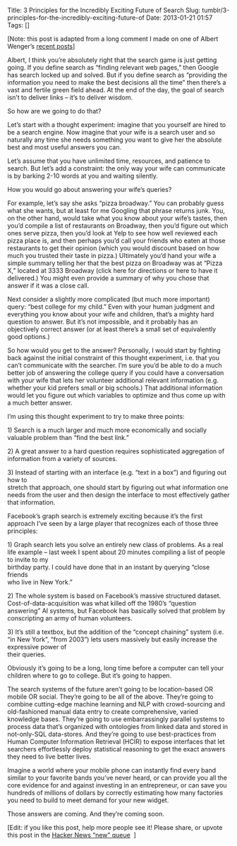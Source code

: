 Title: 3 Principles for the Incredibly Exciting Future of Search
Slug: tumblr/3-principles-for-the-incredibly-exciting-future-of
Date: 2013-01-21 01:57
Tags: []

<p><span>[Note: this post is adapted from a long comment I made on one of Albert Wenger&#8217;s <a href="http://continuations.com/post/40860526945/future-of-search-seeking-input" target="_blank">recent posts</a>]</span></p>
<p>Albert, I think you’re absolutely right that the search game is just getting going. If you define search as “finding relevant web pages,” then Google has search locked up and solved. But if you define search as “providing the information you need to make the best decisions all the time” then there’s a vast and fertile green field ahead. At the end of the day, the goal of search isn’t to deliver links – it’s to deliver wisdom.</p>
<p>So how are we going to do that?</p>
<p>Let’s start with a thought experiment: imagine that you yourself are hired to be a search engine. Now imagine that your wife is a search user and so naturally any time she needs something you want to give her the absolute best and most useful answers you can.</p>
<p>Let’s assume that you have unlimited time, resources, and patience to search. But let’s add a constraint: the only way your wife can communicate is by barking 2-10 words at you and waiting silently.</p>
<p>How you would go about answering your wife’s queries?</p>
<p>For example, let’s say she asks “pizza broadway.” You can probably guess what she wants, but at least for me Googling that phrase returns junk. You, on the other hand, would take what you know about your wife’s tastes, then you’d compile a list of restaurants on Broadway, then you’d figure out which ones serve pizza, then you’d look at Yelp to see how well reviewed each pizza place is, and then perhaps you’d call your friends who eaten at those restaurants to get their opinion (which you would discount based on how much you trusted their taste in pizza.) Ultimately you’d hand your wife a simple summary telling her that the best pizza on Broadway was at “Pizza X,” located at 3333 Broadway (click here for directions or here to have it delivered.) You might even provide a summary of why you chose that answer if it was a close call.</p>
<p>Next consider a slightly more complicated (but much more important) query: “best college for my child.” Even with your human judgment and everything you know about your wife and children, that’s a mighty hard question to answer. But it’s not impossible, and it probably has an objectively correct answer (or at least there’s a small set of equivalently good options.)</p>
<p>So how would you get to the answer? Personally, I would start by fighting back against the initial constraint of this thought experiment, i.e. that you can’t communicate with the searcher. I’m sure you’d be able to do a much better job of answering the college query if you could have a conversation with your wife that lets her volunteer additional relevant information (e.g. whether your kid prefers small or big schools.) That additional information would let you figure out which variables to optimize and thus come up with a much better answer.</p>
<p>I’m using this thought experiment to try to make three points:</p>
<p>1) Search is a much larger and much more economically and socially valuable problem than “find the best link.”</p>
<p>2) A great answer to a hard question requires sophisticated aggregation of information from a variety of sources.</p>
<p>3) Instead of starting with an interface (e.g. “text in a box”) and figuring out how to<br/>stretch that approach, one should start by figuring out what information one<br/>needs from the user and then design the interface to most effectively gather<br/>that information.</p>
<p>Facebook’s graph search is extremely exciting because it’s the first approach I’ve seen by a large player that recognizes each of those three principles:</p>
<p>1) Graph search lets you solve an entirely new class of problems. As a real life example – last week I spent about 20 minutes compiling a list of people to invite to my<br/>birthday party. I could have done that in an instant by querying “close friends<br/>who live in New York.”</p>
<p>2) The whole system is based on Facebook’s massive structured dataset. Cost-of-data-acquisition was what killed off the 1980’s “question answering” AI systems, but Facebook has basically solved that problem by conscripting an army of human volunteers.</p>
<p>3) It’s still a textbox, but the addition of the “concept chaining” system (i.e. “in New York”, “from 2003”) lets users massively but easily increase the expressive power of<br/>their queries.</p>
<p>Obviously it’s going to be a long, long time before a computer can tell your children where to go to college. But it’s going to happen.</p>
<p>The search systems of the future aren’t going to be location-based OR mobile OR social. They’re going to be all of the above. They’re going to combine cutting-edge machine learning and NLP with crowd-sourcing and old-fashioned manual data entry to create comprehensive, varied knowledge bases. They’re going to use embarrassingly parallel systems to process data that’s organized with ontologies from linked data and stored in not-only-SQL data-stores. And they’re going to use best-practices from Human Computer Information Retrieval (HCIR) to expose interfaces that let searchers effortlessly deploy statistical reasoning to get the exact answers they need to live better lives.</p>
<p>Imagine a world where your mobile phone can instantly find every band similar to your favorite bands you’ve never heard, or can provide you all the core evidence for and against investing in an entrepreneur, or can save you hundreds of millions of dollars by correctly estimating how many factories you need to build to meet demand for your new widget.</p>
<p>Those answers are coming. And they’re coming soon.</p>
<p>[Edit: if you like this post, help more people see it! Please share, or upvote this post in the <span><a href="http://news.ycombinator.com/newest" target="_blank">Hacker News &#8220;new&#8221; queue</a>  ] </span></p>
